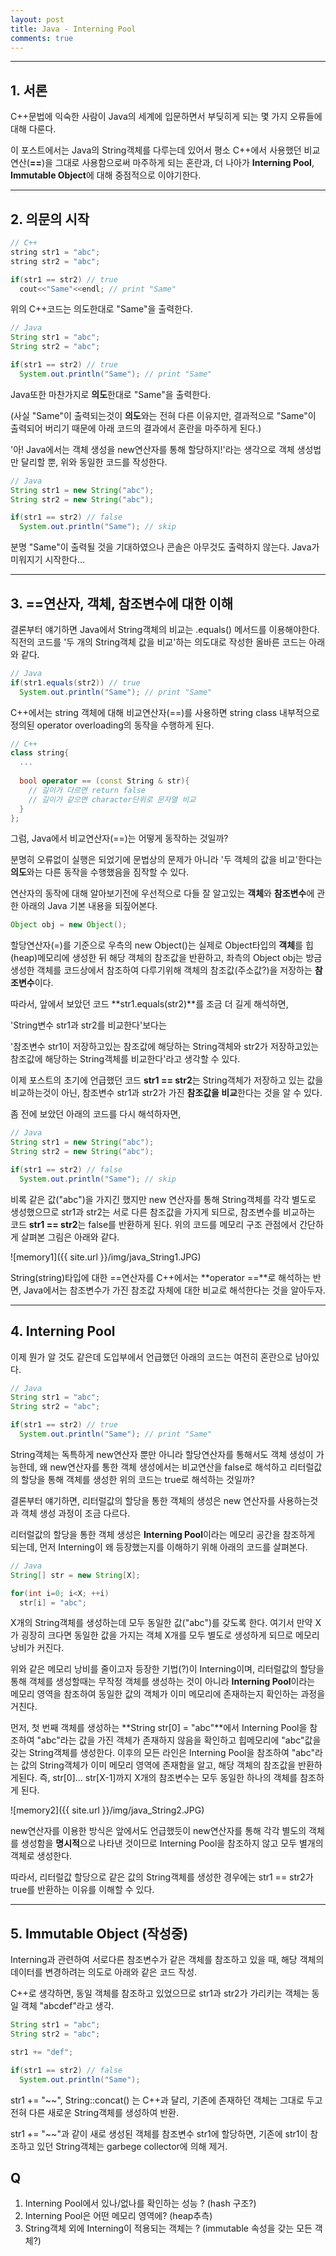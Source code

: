 ```yaml
---
layout: post
title: Java - Interning Pool
comments: true
---
```


----

## 1. 서론

C++문법에 익숙한 사람이 Java의 세계에 입문하면서 부딪히게 되는 몇 가지 오류들에 대해 다룬다.

이 포스트에서는 Java의 String객체를 다루는데 있어서 평소 C++에서 사용했던 비교연산(**==**)을 그대로 사용함으로써 마주하게 되는 혼란과, 더 나아가 **Interning Pool**, **Immutable Object**에 대해 중점적으로 이야기한다.

----

## 2. 의문의 시작

```cpp
// C++
string str1 = "abc";
string str2 = "abc";

if(str1 == str2) // true
  cout<<"Same"<<endl; // print "Same"
```
위의 C++코드는 의도한대로 "Same"을 출력한다.



```java
// Java
String str1 = "abc";
String str2 = "abc";

if(str1 == str2) // true
  System.out.println("Same"); // print "Same"
```
Java또한 마찬가지로 **의도**한대로 "Same"을 출력한다.

(사실 "Same"이 출력되는것이 **의도**와는 전혀 다른 이유지만, 결과적으로 "Same"이 출력되어 버리기 때문에 아래 코드의 결과에서 혼란을 마주하게 된다.)

'아! Java에서는 객체 생성을 new연산자를 통해 할당하지!'라는 생각으로 객체 생성법만 달리할 뿐, 위와 동일한 코드를 작성한다.



```java
// Java
String str1 = new String("abc");
String str2 = new String("abc");

if(str1 == str2) // false
  System.out.println("Same"); // skip
```
분명 "Same"이 출력될 것을 기대하였으나 콘솔은 아무것도 출력하지 않는다. Java가 미워지기 시작한다...


----

## 3. ==연산자, 객체, 참조변수에 대한 이해

결론부터 얘기하면 Java에서 String객체의 비교는 .equals() 메서드를 이용해야한다. 직전의 코드를 '두 개의 String객체 값을 비교'하는 의도대로 작성한 올바른 코드는 아래와 같다.

```java
// Java
if(str1.equals(str2)) // true
  System.out.println("Same"); // print "Same"
```

C++에서는 string 객체에 대해 비교연산자(==)를 사용하면 string class 내부적으로 정의된 operator overloading의 동작을 수행하게 된다.

```cpp
// C++
class string{
  ...
  
  bool operator == (const String & str){
    // 길이가 다르면 return false
    // 길이가 같으면 character단위로 문자열 비교
  }
};
```

그럼, Java에서 비교연산자(==)는 어떻게 동작하는 것일까?

분명히 오류없이 실행은 되었기에 문법상의 문제가 아니라 '두 객체의 값을 비교'한다는 **의도**와는 다른 동작을 수행했음을 짐작할 수 있다.

연산자의 동작에 대해 알아보기전에 우선적으로 다들 잘 알고있는 **객체**와 **참조변수**에 관한 아래의 Java 기본 내용을 되짚어본다.

```java
Object obj = new Object();
```

할당연산자(=)를 기준으로 우측의 new Object()는 실제로 Object타입의 **객체**를 힙(heap)메모리에 생성한 뒤 해당 객체의 참조값을 반환하고, 좌측의 Object obj는 방금 생성한 객체를 코드상에서 참조하여 다루기위해 객체의 참조값(주소값?)을 저장하는 **참조변수**이다.

따라서, 앞에서 보았던 코드 **str1.equals(str2)**를 조금 더 길게 해석하면,

'String변수 str1과 str2를 비교한다'보다는

'참조변수 str1이 저장하고있는 참조값에 해당하는 String객체와 str2가 저장하고있는 참조값에 해당하는 String객체를 비교한다'라고 생각할 수 있다.

이제 포스트의 초기에 언급했던 코드 **str1 == str2**는 String객체가 저장하고 있는 값을 비교하는것이 아닌, 참조변수 str1과 str2가 가진 **참조값을 비교**한다는 것을 알 수 있다.

좀 전에 보았던 아래의 코드를 다시 해석하자면,

```java
// Java
String str1 = new String("abc");
String str2 = new String("abc");

if(str1 == str2) // false
  System.out.println("Same"); // skip
```

비록 같은 값("abc")을 가지긴 했지만 new 연산자를 통해 String객체를 각각 별도로 생성했으므로 str1과 str2는 서로 다른 참조값을 가지게 되므로, 참조변수를 비교하는 코드 **str1 == str2**는 false를 반환하게 된다. 위의 코드를 메모리 구조 관점에서 간단하게 살펴본 그림은 아래와 같다.

![memory1]({{ site.url }}/img/java_String1.JPG)

String(string)타입에 대한 ==연산자를 C++에서는 **operator ==**로 해석하는 반면, Java에서는 참조변수가 가진 참조값 자체에 대한 비교로 해석한다는 것을 알아두자.

----

## 4. Interning Pool

이제 뭔가 알 것도 같은데 도입부에서 언급했던 아래의 코드는 여전히 혼란으로 남아있다.

```java
// Java
String str1 = "abc";
String str2 = "abc";

if(str1 == str2) // true
  System.out.println("Same"); // print "Same"
```
String객체는 독특하게 new연산자 뿐만 아니라 할당연산자를 통해서도 객체 생성이 가능한데, 왜 new연산자를 통한 객체 생성에서는 비교연산을 false로 해석하고 리터럴값의 할당을 통해 객체를 생성한 위의 코드는 true로 해석하는 것일까?

결론부터 얘기하면, 리터럴값의 할당을 통한 객체의 생성은 new 연산자를 사용하는것과 객체 생성 과정이 조금 다르다.

리터럴값의 할당을 통한 객체 생성은 **Interning Pool**이라는 메모리 공간을 참조하게 되는데, 먼저 Interning이 왜 등장했는지를 이해하기 위해 아래의 코드를 살펴본다.

```java
// Java
String[] str = new String[X];

for(int i=0; i<X; ++i)
  str[i] = "abc";
```

X개의 String객체를 생성하는데 모두 동일한 값("abc")를 갖도록 한다. 여기서 만약 X가 굉장히 크다면 동일한 값을 가지는 객체 X개를 모두 별도로 생성하게 되므로 메모리 낭비가 커진다.

위와 같은 메모리 낭비를 줄이고자 등장한 기법(?)이 Interning이며, 리터럴값의 할당을 통해 객체를 생성할때는 무작정 객체를 생성하는 것이 아니라 **Interning Pool**이라는 메모리 영역을 참조하여 동일한 값의 객체가 이미 메모리에 존재하는지 확인하는 과정을 거친다.

먼저, 첫 번째 객체를 생성하는 **String str[0] = "abc"**에서 Interning Pool을 참조하여 "abc"라는 값을 가진 객체가 존재하지 않음을 확인하고 힙메모리에 "abc"값을 갖는 String객체를 생성한다. 이후의 모든 라인은 Interning Pool을 참조하여 "abc"라는 값의 String객체가 이미 메모리 영역에 존재함을 알고, 해당 객체의 참조값을 반환하게된다. 즉, str[0]... str[X-1]까지 X개의 참조변수는 모두 동일한 하나의 객체를 참조하게 된다.

![memory2]({{ site.url }}/img/java_String2.JPG)

new연산자를 이용한 방식은 앞에서도 언급했듯이 new연산자를 통해 각각 별도의 객체를 생성함을 **명시적**으로 나타낸 것이므로 Interning Pool을 참조하지 않고 모두 별개의 객체로 생성한다.

따라서, 리터럴값 할당으로 같은 값의 String객체를 생성한 경우에는 str1 == str2가 true를 반환하는 이유를 이해할 수 있다.



----

## 5. Immutable Object (작성중)

Interning과 관련하여 서로다른 참조변수가 같은 객체를 참조하고 있을 때, 해당 객체의 데이터를 변경하려는 의도로 아래와 같은 코드 작성.

C++로 생각하면, 동일 객체를 참조하고 있었으므로 str1과 str2가 가리키는 객체는 동일 객체 "abcdef"라고 생각.

```java
String str1 = "abc";
String str2 = "abc";

str1 += "def";

if(str1 == str2) // false
  System.out.println("Same");
```

str1 += "~~", String::concat() 는 C++과 달리, 기존에 존재하던 객체는 그대로 두고 전혀 다른 새로운 String객체를 생성하여 반환.

str1 += "~~"과 같이 새로 생성된 객체를 참조변수 str1에 할당하면, 기존에 str1이 참조하고 있던 String객체는 garbege collector에 의해 제거.




## Q

1. Interning Pool에서 있나/없나를 확인하는 성능 ? (hash 구조?)
2. Interning Pool은 어떤 메모리 영역에? (heap추측)
3. String객체 외에 Interning이 적용되는 객체는 ? (immutable 속성을 갖는 모든 객체?) 
